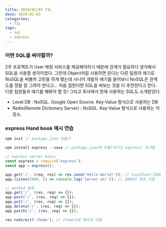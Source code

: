 ```yaml
---
title: 2019/02/03 TIL
date: 2019-02-03
categories:
  - TIL
tags:
  - sql
  - express
---
```


### 어떤 SQL을 써야할까?

2주 프로젝트가 User 매칭 서비스를 제공해야하기 때문에 관계가 필요하다 생각해서 SQL을 사용할 생각이었다. 그런데 Object처럼 사용하면 된다는 다른 팀원의 얘기로 NoSQL을 써볼까 고민을 하게 됐는데 시니어 개발자 얘기를 들어보니 NoSQL은 관계도를 정말 잘 그려야 한다고... 처음 접한다면 SQL을 써보는 것을 더 추천한다고 한다. 다른 팀원들과 얘기를 해봐야 할 듯! 그리고 회사에서 현재 사용하는 SQL도 소개받았다.

- Level DB : NoSQL. Google Open Source. Key-Value 형식으로 사용하는 DB
- Redis(Remote Dictionary Server) : NoSQL. Key-Value 형식으로 사용하는 저장소.

### express Hand book 예시 연습

```js
npm init // package.json 만들기
```

```js
npm install express --save // package.json에 모듈(여기선 express) 추가됨
```

```js
// express server basic
const express = require('express');
const app = express();

app.get('/', (req, res) => res.send('Hello World!')); // localhost:3000번에 뜰 내용
app.listen(3000, () => console.log('Server on!')); // 3000번 포트 이용
```

```js
// method 종류
app.get('/', (res, req) => {});
app.post('/', (res, req) => {});
app.put('/', (res, req) => {});
app.delete('/', (res, req) => {});
app.patch('/', (res, req) => {});
```

```js
res.redirect('/home'); // /home으로 페이지 이동
```
